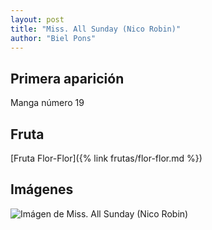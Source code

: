 ```yaml
---
layout: post
title: "Miss. All Sunday (Nico Robin)"
author: "Biel Pons"
---
```


## Primera aparición

Manga número 19

## Fruta

[Fruta Flor-Flor]({% link frutas/flor-flor.md %})

## Imágenes

![Imágen de Miss. All Sunday (Nico Robin)](/images/miss-all-sunday(nico-robin).webp "Imágen de Miss. All Sunday (Nico Robin)")
